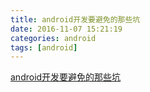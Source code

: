 ```yaml
---
title: android开发要避免的那些坑
date: 2016-11-07 15:21:19
categories: android
tags: [android]
---
```

[android开发要避免的那些坑][1]


  [1]: http://blog.csdn.net/zhangke3016/article/details/51831122